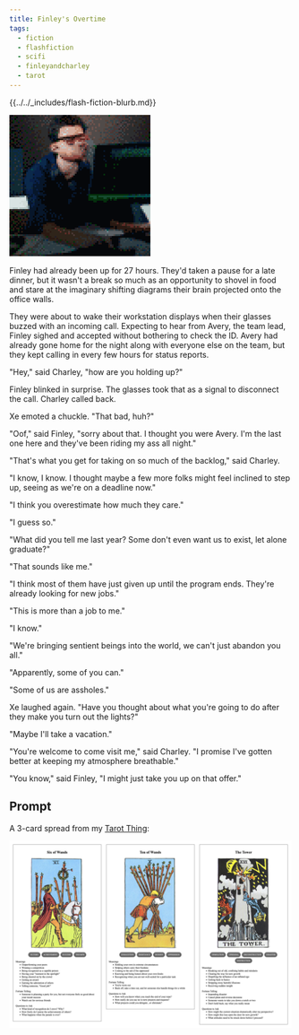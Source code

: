 ```yaml
---
title: Finley's Overtime
tags:
  - fiction
  - flashfiction
  - scifi
  - finleyandcharley
  - tarot
---
```


{{../../_includes/flash-fiction-blurb.md}}

<!--more-->

<img src="./cover.png" class="fullwidth" />

Finley had already been up for 27 hours. They'd taken a pause for a late dinner, but it wasn't a break so much as an opportunity to shovel in food and stare at the imaginary shifting diagrams their brain projected onto the office walls. 

They were about to wake their workstation displays when their glasses buzzed with an incoming call. Expecting to hear from Avery, the team lead, Finley sighed and accepted without bothering to check the ID. Avery had already gone home for the night along with everyone else on the team, but they kept calling in every few hours for status reports. 

"Hey," said Charley, "how are you holding up?"

Finley blinked in surprise. The glasses took that as a signal to disconnect the call. Charley called back. 

Xe emoted a chuckle. "That bad, huh?"

"Oof," said Finley, "sorry about that. I thought you were Avery. I'm the last one here and they've been riding my ass all night."

"That's what you get for taking on so much of the backlog," said Charley. 

"I know, I know. I thought maybe a few more folks might feel inclined to step up, seeing as we're on a deadline now."

"I think you overestimate how much they care."

"I guess so."

"What did you tell me last year? Some don't even want us to exist, let alone graduate?"

"That sounds like me."

"I think most of them have just given up until the program ends. They're already looking for new jobs."

"This is more than a job to me."

"I know."

"We're bringing sentient beings into the world, we can't just abandon you all."

"Apparently, some of you can."

"Some of us are assholes."

Xe laughed again. "Have you thought about what you're going to do after they make you turn out the lights?"

"Maybe I'll take a vacation."

"You're welcome to come visit me," said Charley. "I promise I've gotten better at keeping my atmosphere breathable."

"You know," said Finley, "I might just take you up on that offer."

## Prompt

A 3-card spread from my [Tarot Thing](https://lmorchard.github.io/tarot-thing/):

![](20220428081148.png)
